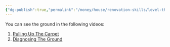 ```yaml
---
{"dg-publish":true,"permalink":"/money/house/renovation-skills/level-the-patio/","tags":["oakmore"],"created":"Jun 06, 2023, 7:48 PM"}
---
```



You can see the ground in the following videos:
1. [Pulling Up The Carpet](https://photos.google.com/share/AF1QipOqiVkZwemT8YMwilmiDO7AiyWcfuSas0jZrrhbl6gj62S5wpByANoHuQzGs6FudA/photo/AF1QipM4lFj37AQeWZkj4z6tFCBbw_L0niadkLIHnOKl?key=MlpZNWZsSmowdGpxU0trY3BhZW9pMTJzZVJZZ0Zn)
2. [Diagnosing The Ground](https://photos.google.com/u/1/share/AF1QipP4FoH7k1BFiC72ZbeET5wZrM_KLbxgea7MyXqawah7Ng65-BXAc-TCBHZfo7tzEw/photo/AF1QipMtoC0x3x38yQTSWZmvoPYqk-T8NrPvr7sudLck?key=V0VqVzg5S2N5aklwSDJvSGd3S3hLNmtWQWpGTnhB)